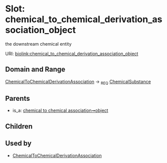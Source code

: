 
# Slot: chemical_to_chemical_derivation_association_object


the downstream chemical entity

URI: [biolink:chemical_to_chemical_derivation_association_object](https://w3id.org/biolink/vocab/chemical_to_chemical_derivation_association_object)


## Domain and Range

[ChemicalToChemicalDerivationAssociation](ChemicalToChemicalDerivationAssociation.md) ->  <sub>REQ</sub> [ChemicalSubstance](ChemicalSubstance.md)

## Parents

 *  is_a: [chemical to chemical association➞object](chemical_to_chemical_association_object.md)

## Children


## Used by

 * [ChemicalToChemicalDerivationAssociation](ChemicalToChemicalDerivationAssociation.md)
